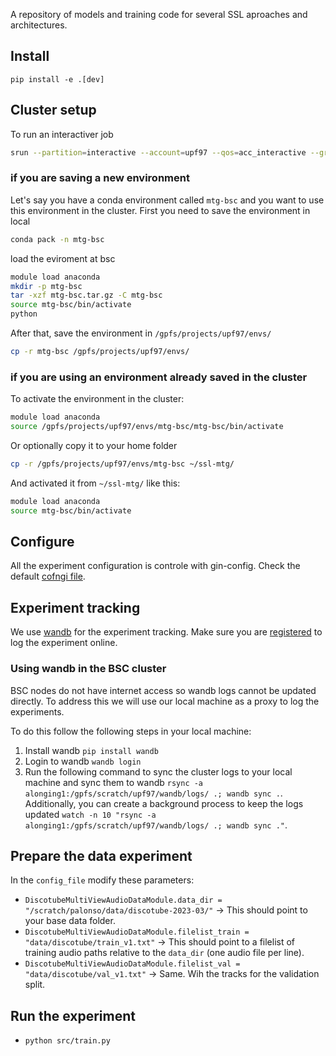 
A repository of models and training code for several SSL aproaches and architectures.

## Install

```
pip install -e .[dev]
```

## Cluster setup 

To run an interactiver job
```bash
srun --partition=interactive --account=upf97 --qos=acc_interactive --gres=gpu:1 --cpus-per-task=20 --time=02:00:00 --pty /bin/bash
```

### if you are saving a new environment

Let's say you have a conda environment called `mtg-bsc` and you want to use this environment in the cluster. First you need to
save the environment in local
```bash
conda pack -n mtg-bsc
```

load the eviroment at bsc

```bash
module load anaconda
mkdir -p mtg-bsc
tar -xzf mtg-bsc.tar.gz -C mtg-bsc
source mtg-bsc/bin/activate
python
```
After that, save the environment in `/gpfs/projects/upf97/envs/`
    
```bash
cp -r mtg-bsc /gpfs/projects/upf97/envs/
```
### if you are using an environment already saved in the cluster


To activate the environment in the cluster:

```bash
module load anaconda
source /gpfs/projects/upf97/envs/mtg-bsc/mtg-bsc/bin/activate
```

Or optionally copy it to your home folder

```bash
cp -r /gpfs/projects/upf97/envs/mtg-bsc ~/ssl-mtg/
```

And activated it from `~/ssl-mtg/` like this:

```bash
module load anaconda
source mtg-bsc/bin/activate
```


## Configure

All the experiment configuration is controle with gin-config.
Check the default [cofngi file](cfg/config.gin).


## Experiment tracking

We use [wandb](https://docs.wandb.ai/) for the experiment tracking.
Make sure you are [registered](https://docs.wandb.ai/quickstart#2-log-in-to-wb) to log the experiment online.

### Using wandb in the BSC cluster

BSC nodes do not have internet access so wandb logs cannot be updated directly.
To address this we will use our local machine as a proxy to log the experiments.

To do this follow the following steps in your local machine:
1. Install wandb `pip install wandb`
2. Login to wandb `wandb login`
3. Run the following command to sync the cluster logs to your local machine and sync them to wandb `rsync -a alonging1:/gpfs/scratch/upf97/wandb/logs/ .; wandb sync .`.
Additionally, you can create a background process to keep the logs updated `watch -n 10 "rsync -a alonging1:/gpfs/scratch/upf97/wandb/logs/ .; wandb sync ."`.



## Prepare the data experiment
In the `config_file` modify these parameters:

- `DiscotubeMultiViewAudioDataModule.data_dir = "/scratch/palonso/data/discotube-2023-03/"` -> This should point to your base data folder.
- `DiscotubeMultiViewAudioDataModule.filelist_train = "data/discotube/train_v1.txt"` -> This should point to a filelist of training audio paths relative to the `data_dir` (one audio file per line).
- `DiscotubeMultiViewAudioDataModule.filelist_val = "data/discotube/val_v1.txt"` -> Same. Wih the tracks for the validation split.


## Run the experiment

- `python src/train.py`

